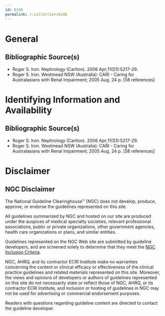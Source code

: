 ```yaml
---
id: 6146
permalink: /:collection/6146
---
```


# General

## Bibliographic Source(s)

- Roger S. Iron. Nephrology (Carlton). 2006 Apr;11(S1):S217-29.
- Roger S. Iron. Westmead NSW (Australia): CARI - Caring for Australasians with Renal Impairment; 2005 Aug. 24 p. [58 references]

# Identifying Information and Availability

## Bibliographic Source(s)

- Roger S. Iron. Nephrology (Carlton). 2006 Apr;11(S1):S217-29.
- Roger S. Iron. Westmead NSW (Australia): CARI - Caring for Australasians with Renal Impairment; 2005 Aug. 24 p. [58 references]

# Disclaimer

## NGC Disclaimer

The National Guideline Clearinghouse™ (NGC) does not develop, produce, approve, or endorse the guidelines represented on this site.

All guidelines summarized by NGC and hosted on our site are produced under the auspices of medical specialty societies, relevant professional associations, public or private organizations, other government agencies, health care organizations or plans, and similar entities.

Guidelines represented on the NGC Web site are submitted by guideline developers, and are screened solely to determine that they meet the [NGC Inclusion Criteria](/help-and-about/summaries/inclusion-criteria).

NGC, AHRQ, and its contractor ECRI Institute make no warranties concerning the content or clinical efficacy or effectiveness of the clinical practice guidelines and related materials represented on this site. Moreover, the views and opinions of developers or authors of guidelines represented on this site do not necessarily state or reflect those of NGC, AHRQ, or its contractor ECRI Institute, and inclusion or hosting of guidelines in NGC may not be used for advertising or commercial endorsement purposes.

Readers with questions regarding guideline content are directed to contact the guideline developer.

